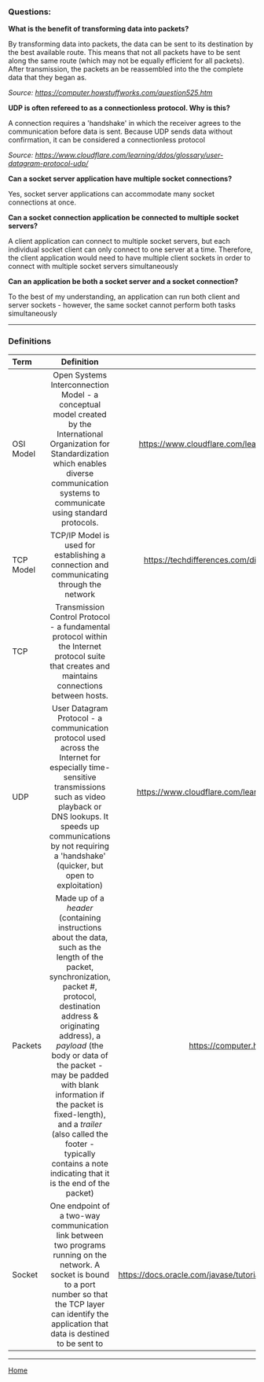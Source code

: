 ### Questions:

**What is the benefit of transforming data into packets?**

By transforming data into packets, the data can be sent to its destination by the best available route.  This means that not all packets have to be sent along the same route (which may not be equally efficient for all packets).  After transmission, the packets an be reassembled into the the complete data that they began as.

*Source: https://computer.howstuffworks.com/question525.htm*

**UDP is often refereed to as a connectionless protocol. Why is this?**

A connection requires a 'handshake' in which the receiver agrees to the communication before data is sent.  Because UDP sends data without confirmation, it can be considered a connectionless protocol

*Source: https://www.cloudflare.com/learning/ddos/glossary/user-datagram-protocol-udp/*

**Can a socket server application have multiple socket connections?**

Yes, socket server applications can accommodate many socket connections at once.

**Can a socket connection application be connected to multiple socket servers?**

A client application can connect to multiple socket servers, but each individual socket client can only connect to one server at a time.   Therefore, the client application would need to have multiple client sockets in order to connect with multiple socket servers simultaneously

**Can an application be both a socket server and a socket connection?**

To the best of my understanding, an application can run both client and server sockets - however, the same socket cannot perform both tasks simultaneously

---

### Definitions

|Term|Definition|Source|
|:--|:-:|--:|
|OSI Model|Open Systems Interconnection Model - a conceptual model created by the International Organization for Standardization which enables diverse communication systems to communicate using standard protocols.|https://www.cloudflare.com/learning/ddos/glossary/open-systems-interconnection-model-osi/|
|TCP Model|TCP/IP Model is used for establishing a connection and communicating through the network|https://techdifferences.com/difference-between-tcp-ip-and-osi-model.html|
|TCP|Transmission Control Protocol - a fundamental protocol within the Internet protocol suite that creates and maintains connections between hosts.|https://techterms.com/definition/tcp|
|UDP|User Datagram Protocol - a communication protocol used across the Internet for especially time-sensitive transmissions such as video playback or DNS lookups.  It speeds up communications by not requiring a 'handshake' (quicker, but open to exploitation)|https://www.cloudflare.com/learning/ddos/glossary/user-datagram-protocol-udp/|
|Packets|Made up of a *header* (containing instructions about the data, such as the length of the packet, synchronization, packet #, protocol, destination address & originating address), a *payload* (the body or data of the packet - may be padded with blank information if the packet is fixed-length), and a *trailer* (also called the footer - typically contains a note indicating that it is the end of the packet)|https://computer.howstuffworks.com/question525.htm|
|Socket|One endpoint of a two-way communication link between two programs running on the network.  A socket is bound to a port number so that the TCP layer can identify the application that data is destined to be sent to|https://docs.oracle.com/javase/tutorial/networking/sockets/definition.html|

---

[Home](https://jchinzi.github.io/reading-notes/)